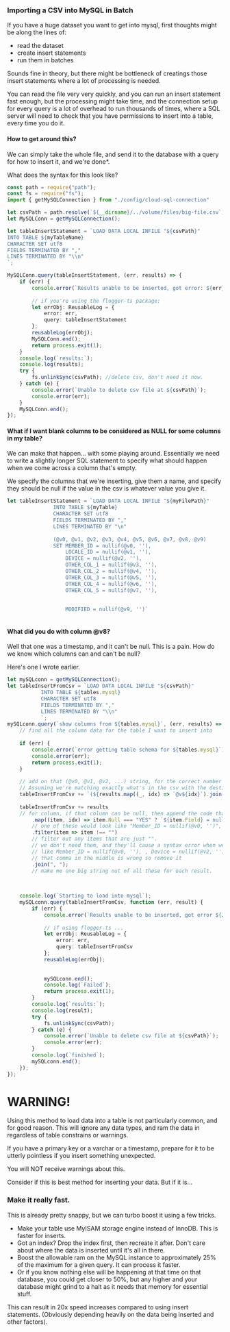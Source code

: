 ### Importing a CSV into MySQL in Batch

If you have a huge dataset you want to get into mysql, first thoughts might be along the lines of:
 - read the dataset
 - create insert statements
 - run them in batches
 
Sounds fine in theory, but there might be bottleneck of creatings those insert statements where a lot of processing is needed.

You can read the file very very quickly, and you can run an insert statement fast enough, but the processing might take time,
and the connection setup for every query is a lot of overhead to run thousands of times, where a SQL server will need to check that you have permissions to insert into a table, every time you do it.

#### How to get around this?

We can simply take the whole file, and send it to the database with a query for how to insert it, and we're done*. 

What does the syntax for this look like?

```typescript
const path = require("path");
const fs = require("fs");
import { getMySQLConnection } from "./config/cloud-sql-connection"

let csvPath = path.resolve(`${__dirname}/../volume/files/big-file.csv`);
let MySQLConn = getMySQLConnection();

let tableInsertStatement = `LOAD DATA LOCAL INFILE "${csvPath}"
INTO TABLE ${myTableName}
CHARACTER SET utf8
FIELDS TERMINATED BY ","
LINES TERMINATED BY "\\n" 
`;

MySQLConn.query(tableInsertStatement, (err, results) => {
    if (err) {
        console.error(`Results unable to be inserted, got error: ${err}`);
        
        // if you're using the flogger-ts package:  
        let errObj: ReusableLog = {
            error: err,
            query: tableInsertStatement
        };
        reusableLog(errObj);
        MySQLConn.end();
        return process.exit(1);
    }
    console.log(`results:`);
    console.log(results);
    try {
        fs.unlinkSync(csvPath); //delete csv, don't need it now.
    } catch (e) {
        console.error(`Unable to delete csv file at ${csvPath}`);
        console.error(err);
    }
    MySQLConn.end();
});
```

#### What if I want blank columns to be considered as NULL for some columns in my table?

We can make that happen... with some playing around.
Essentially we need to write a slightly longer SQL statement to specify what should happen when we come across a column that's empty.
 
We specify the columns that we're inserting, give them a name, and specify they should be null if the value in the csv is whatever value you give it.

```typescript
let tableInsertStatement = `LOAD DATA LOCAL INFILE "${myFilePath}"
               INTO TABLE ${myTable}
               CHARACTER SET utf8
               FIELDS TERMINATED BY ","
               LINES TERMINATED BY "\n" 
               
               (@v0, @v1, @v2, @v3, @v4, @v5, @v6, @v7, @v8, @v9)
               SET MEMBER_ID = nullif(@v0, ''),
                   LOCALE_ID = nullif(@v1, ''),
                   DEVICE = nullif(@v2, ''),
                   OTHER_COL_1 = nullif(@v3, ''),
                   OTHER_COL_2 = nullif(@v4, ''),
                   OTHER_COL_3 = nullif(@v5, ''),
                   OTHER_COL_4 = nullif(@v6, ''),
                   OTHER_COL_5 = nullif(@v7, ''),
                                      
                   
                   MODIFIED = nullif(@v9, '')`
                   

```

#### What did you do with column @v8?

Well that one was a timestamp, and it can't be null. This is a pain. How do we know which columns can and can't be null?

Here's one I wrote earlier.

```typescript
let mySQLconn = getMySQLConnection();
let tableInsertFromCsv = `LOAD DATA LOCAL INFILE "${csvPath}"
           INTO TABLE ${tables.mysql}
           CHARACTER SET utf8
           FIELDS TERMINATED BY ","
           LINES TERMINATED BY "\\n" 
           `;
mySQLconn.query(`show columns from ${tables.mysql}`, (err, results) => {
    // find all the column data for the table I want to insert into
    
    if (err) {
        console.error(`error getting table schema for ${tables.mysql}`);
        console.error(err);
        return process.exit(1);
    }
    
    // add on that (@v0, @v1, @v2, ...) string, for the correct number of columns.
    // Assuming we're matching exactly what's in the csv with the destination table.
    tableInsertFromCsv += `(${results.map((_, idx) => `@v${idx}`).join(", ")}) SET `;
    
    tableInsertFromCsv += results
    // for column, if that column can be null, then append the code that makes the column null, with the correct index  
        .map((item, idx) => item.Null === "YES" ? `${item.Field} = nullif(@v${idx}, '')` : "")
        // one of these would look like "Member_ID = nullif(@v0, '')", or else just ""
        .filter(item => item !== "")
        // filter out any items that are just "".
        // we don't need them, and they'll cause a syntax error when we try to join them together,
        // like Member_ID = nullif(@v0, ''), , Device = nullif(@v2, '')
        // that comma in the middle is wrong so remove it
        .join(", ");
        // make me one big string out of all these for each result.
        
        

    console.log(`Starting to load into mysql`);
    mySQLconn.query(tableInsertFromCsv, function (err, result) {
        if (err) {
            console.error(`Results unable to be inserted, got error ${JSON.stringify(err)}`);
            
            // if using flogger-ts ...  
            let errObj: ReusableLog = {
                error: err,
                query: tableInsertFromCsv
            };
            reusableLog(errObj);
            
            
            mySQLconn.end();
            console.log(`Failed`);
            return process.exit(1);
        }
        console.log(`results:`);
        console.log(result);
        try {
            fs.unlinkSync(csvPath);
        } catch (e) {
            console.error(`Unable to delete csv file at ${csvPath}`);
            console.error(err);
        }
        console.log(`finished`);
        mySQLconn.end();
    });
});
```

# WARNING!

Using this method to load data into a table is not particularly common, and for good reason. This will ignore any data types, and ram the data in regardless of table constrains or warnings.

If you have a primary key or a varchar or a timestamp, prepare for it to be utterly pointless if you insert something unexpected.

You will NOT receive warnings about this.

Consider if this is best method for inserting your data. But if it is...

### Make it really fast.

This is already pretty snappy, but we can turbo boost it using a few tricks.
- Make your table use MyISAM storage engine instead of InnoDB. This is faster for inserts.
- Got an index? Drop the index first, then recreate it after. Don't care about where the data is inserted until it's all in there.
- Boost the allowable ram on the MySQL instance to approximately 25% of the maximum for a given query. It can process it faster.
- Or if you know nothing else will be happening at that time on that database, you could get closer to 50%,
but any higher and your database might grind to a halt as it needs that memory for essential stuff.

This can result in 20x speed increases compared to using insert statements. (Obviously depending heavily on the data being inserted and other factors).